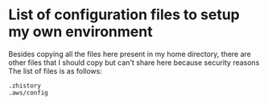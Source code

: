 # List of configuration files to setup my own environment

Besides copying all the files here present in my home directory, there are other files that I should copy but can't share here because security reasons
The list of files is as follows:

```
.zhistory
.aws/config
```

